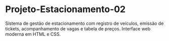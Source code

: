 # Projeto-Estacionamento-02
Sistema de gestão de estacionamento com registro de veículos, emissão de tickets, acompanhamento de vagas e tabela de preços. Interface web moderna em HTML e CSS.

